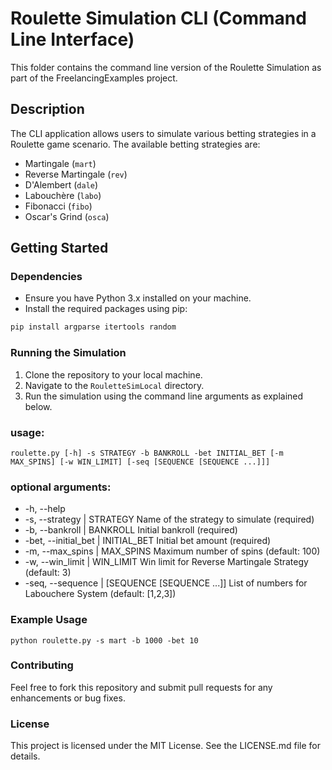 # Roulette Simulation CLI (Command Line Interface)

This folder contains the command line version of the Roulette Simulation as part of the FreelancingExamples project.

## Description

The CLI application allows users to simulate various betting strategies in a Roulette game scenario. The available betting strategies are:

- Martingale (`mart`)
- Reverse Martingale (`rev`)
- D'Alembert (`dale`)
- Labouchère (`labo`)
- Fibonacci (`fibo`)
- Oscar's Grind (`osca`)

## Getting Started

### Dependencies

* Ensure you have Python 3.x installed on your machine.
* Install the required packages using pip:

```bash
pip install argparse itertools random
```

### Running the Simulation
1. Clone the repository to your local machine.
2. Navigate to the `RouletteSimLocal` directory.
3. Run the simulation using the command line arguments as explained below.

### usage: 
``roulette.py [-h] -s STRATEGY -b BANKROLL -bet INITIAL_BET [-m MAX_SPINS] [-w WIN_LIMIT] [-seq [SEQUENCE [SEQUENCE ...]]]``

### optional arguments:
*  -h, --help
*  -s, --strategy      | STRATEGY  Name of the strategy to simulate (required)
*  -b, --bankroll      | BANKROLL  Initial bankroll (required)
*  -bet, --initial_bet | INITIAL_BET  Initial bet amount (required)
*  -m, --max_spins     | MAX_SPINS  Maximum number of spins (default: 100)
*  -w, --win_limit     | WIN_LIMIT  Win limit for Reverse Martingale Strategy (default: 3)
*  -seq, --sequence    | [SEQUENCE [SEQUENCE ...]]  List of numbers for Labouchere System (default: [1,2,3])


### Example Usage
```python roulette.py -s mart -b 1000 -bet 10```


### Contributing
Feel free to fork this repository and submit pull requests for any enhancements or bug fixes.

### License
This project is licensed under the MIT License. See the LICENSE.md file for details.

